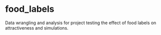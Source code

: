 # food_labels
Data wrangling and analysis for project testing the effect of food labels on attractiveness and simulations.
